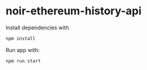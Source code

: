 # noir-ethereum-history-api

Install dependencies with

```bash
npm install
```

Run app with:

```bash
npm run start
```
